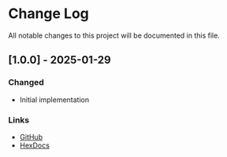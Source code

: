 # Change Log

All notable changes to this project will be documented in this file.

## [1.0.0] - 2025-01-29

### Changed

* Initial implementation

### Links

* [GitHub](https://github.com/gdwoolbert3/exposure/releases/tag/v1.0.0)
* [HexDocs](https://hexdocs.pm/exposure/1.0.0/readme.html)
